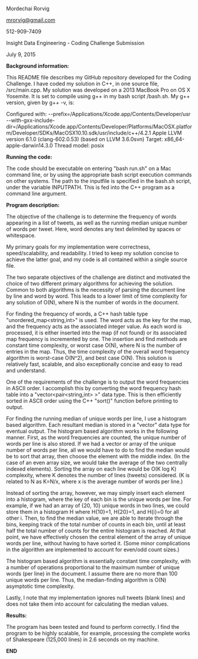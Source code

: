 Mordechai Rorvig

mrorvig@gmail.com

512-909-7409

Insight Data Engineering - Coding Challenge Submission

July 9, 2015


**Background information:**


This README file describes my GitHub repository developed for the Coding Challenge.
I have coded my solution in C++, in one source file, /src/main.cpp. My solution was 
developed on a 2013 MacBook Pro on OS X Yosemite. It is set to compile using g++ 
in my bash script /bash.sh. My g++ version, given by g++ -v, is:

Configured with: --prefix=/Applications/Xcode.app/Contents/Developer/usr --with-gxx-include-dir=/Applications/Xcode.app/Contents/Developer/Platforms/MacOSX.platform/Developer/SDKs/MacOSX10.10.sdk/usr/include/c++/4.2.1
Apple LLVM version 6.1.0 (clang-602.0.53) (based on LLVM 3.6.0svn)
Target: x86_64-apple-darwin14.3.0
Thread model: posix


**Running the code:**


The code should be executable on entering "bash run.sh" on a Mac command line, or 
by using the appropriate bash script execution commands on other systems. The 
path to the inputfile is specified in the bash.sh script, under the variable
INPUTPATH. This is fed into the C++ program as a command line argument. 


**Program description:**


The objective of the challenge is to determine the frequency of words appearing in 
a list of tweets, as well as the running median unique number of words per tweet. 
Here, word denotes any text delimited by spaces or whitespace.

My primary goals for my implementation were correctness, speed/scalability, and readability. 
I tried to keep my solution concise to achieve the latter goal, and my code is all 
contained within a single source file.

The two separate objectives of the challenge are distinct and motivated the choice 
of two different primary algorithms for achieving the solution. Common to both algorithms 
is the necessity of parsing the document line by line and word by word. This leads to a 
lower limit of time complexity for any solution of O(N), where N is the number of words
in the document. 

For finding the frequency of words, a C++ hash table type "unordered_map<string,int>" is used. 
The word acts as the key for the map, and the frequency acts as the associated integer value. As 
each word is processed, it is either inserted into the map (if not found) or its associated 
map frequency is incremented by one. The insertion and find methods are constant time 
complexity, or worst case O(N), where N is the number of entries in the map. Thus, the 
time complexity of the overall word frequency algorithm is worst-case O(N^2), and best case 
O(N). This solution is relatively fast, scalable, and also exceptionally concise
and easy to read and understand. 

One of the requirements of the challenge is to output the word frequencies in ASCII 
order. I accomplish this by converting the word frequency hash table into a 
"vector<pair<string,int> >" data type. This is then efficiently sorted in ASCII order
using the C++ "sort()" function before printing to output. 

For finding the running median of unique words per line, I use a histogram based 
algorithm. Each resultant median is stored in a "vector<double>" data type for eventual 
output. The histogram based algorithm works in the following manner. First, as the word 
frequencies are counted, the unique number of words per line is also stored. If we 
had a vector or array of the unique number of words per line, all we would have to do 
to find the median would be to sort that array, then choose the element with the middle 
index. (In the case of an even array size, we would take the average of the two centrally 
indexed elements). Sorting the array on each line would be O(K log K) complexity, where K
denotes the number of lines (tweets) considered. (K is related to N as K=N/x, where x 
is the average number of words per line.)

Instead of sorting the array, however, we may simply insert each element into a histogram, 
where the key of each bin is the unique words per line. For example, if we had an array of 
{20, 10} unique words in two lines, we could store them in a histogram H where H{10}=1, 
H{20}=1, and H{i}=0 for all other i. Then, to find the median value, we are able to iterate
through the bins, keeping track of the total number of counts in each bin, until at least 
half the total number of counts for the entire histogram is reached. At that point, we 
have effectively chosen the central element of the array of unique words per line, 
without having to have sorted it. (Some minor complications in the algorithm are implemented 
to account for even/odd count sizes.)

The histogram based algorithm is essentially constant time complexity, with a number of 
operations proportional to the maximum number of unique words (per line) in the document. I 
assume there are no more than 100 unique words per line. Thus, the median-finding algorithm 
is O(N) asymptotic time complexity. 

Lastly, I note that my implementation ignores null tweets (blank lines) and does 
not take them into account for calculating the median values. 


**Results:**

The program has been tested and found to perform correctly. I find the program to be 
highly scalable, for example, processing the complete works of Shakespeare 
(125,000 lines) in 2.6 seconds on my machine. 


**END**

